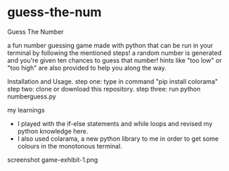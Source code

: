 # guess-the-num

Guess The Number

a fun number guessing game made with python that can be run in your terminal by following the mentioned steps!
a random number is generated and you're given ten chances to guess that number! hints like "too low" or "too high" are also provided to help you along the way.

Installation and Usage.
step one: type in command "pip install colorama"
step two: clone or download this repository.
step three: run python numberguess.py

my learnings

- I played with the if-else statements and while loops and revised my python knowledge here.
- I also used colarama, a new python library to me in order to get some colours in the monotonous terminal.

screenshot
game-exhibit-1.png
